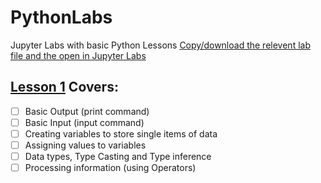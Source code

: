 # PythonLabs
Jupyter Labs with basic Python Lessons
[Copy/download the relevent lab file and the open in Jupyter Labs](https://jupyter.org/try-jupyter/lab/)

## [Lesson 1](https://github.com/NeilParkerBSDC/PythonLabs/blob/main/FDScPython1.ipynb) Covers:
- [ ] Basic Output (print command)
- [ ] Basic Input (input command)
- [ ] Creating variables to store single items of data
- [ ] Assigning values to variables
- [ ] Data types, Type Casting and Type inference
- [ ] Processing information (using Operators)
